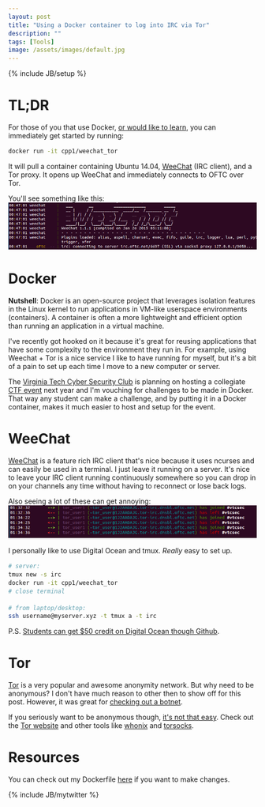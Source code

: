 ```yaml
---
layout: post
title: "Using a Docker container to log into IRC via Tor"
description: ""
tags: [Tools]
image: /assets/images/default.jpg
---
```

{% include JB/setup %}

TL;DR
=====
For those of you that use Docker, [or would like to learn](https://docs.docker.com/linux/started/),
you can immediately get started by running:

```bash
docker run -it cpp1/weechat_tor
```

It will pull a container containing Ubuntu 14.04, [WeeChat](https://weechat.org/) (IRC client), and a Tor proxy.
It opens up WeeChat and immediately connects to OFTC over Tor.

You'll see something like this:
![](/assets/images/irc/weechat_connect.png "IRC over Tor with Weechat")

Docker
======
**Nutshell**: Docker is an open-source project that leverages isolation features in the Linux kernel to run
applications in VM-like userspace environments (containers).  A container is often a more lightweight and
efficient option than running an application in a virtual machine.

I've recently got hooked on it because it's great for reusing applications that have some complexity
to the environment they run in.  For example, using Weechat + Tor is a nice service I like to have running
for myself, but it's a bit of a pain to set up each time I move to a new computer or server.

The [Virginia Tech Cyber Security Club](http://vtcsec.org/) is planning on hosting a collegiate 
[CTF event](http://conorpp.com/blog/how-to-fix-a-corrupted-file-by-brute-force/#the-challenge) next year
and I'm vouching for challenges to be made in Docker.  That way any student can make a challenge, and by
putting it in a Docker container, makes it much easier to host and setup for the event.

WeeChat
=======
[WeeChat](https://weechat.org/) is a feature rich IRC client that's nice because it uses ncurses and can easily be used in a terminal.
I just leave it running on a server.  It's nice to leave your IRC client running continuously somewhere so you can drop in on your channels
any time without having to reconnect or lose back logs.

Also seeing a lot of these can get annoying:
![](/assets/images/irc/disconnect.png "Damn it get your set up right")

I personally like to use Digital Ocean and tmux.  *Really* easy to set up.

```bash
# server:
tmux new -s irc
docker run -it cpp1/weechat_tor
# close terminal

# from laptop/desktop:
ssh username@myserver.xyz -t tmux a -t irc
```
P.S. [Students can get $50 credit on Digital Ocean though Github](https://education.github.com/pack).

Tor
===
[Tor](https://www.torproject.org/) is a very popular and awesome anonymity network.
But why need to be anonymous?  I don't have much reason to other then to show off for this post.  However,
it was great for [checking out a botnet](http://conorpp.com/blog/a-close-look-at-an-operating-botnet/).

If you seriously want to be anonymous though, [it's not that easy](https://en.wikipedia.org/wiki/Tor_%28anonymity_network%29#Weaknesses).
Check out the [Tor website](https://www.torproject.org/about/overview) and other tools like [whonix](https://www.whonix.org/) and [torsocks](https://github.com/dgoulet/torsocks/).

Resources
===============
You can check out my Dockerfile [here](https://github.com/conorpp/Dockerfiles/tree/master/Weechat_Tor) if you want to make changes.




{% include JB/mytwitter %}
